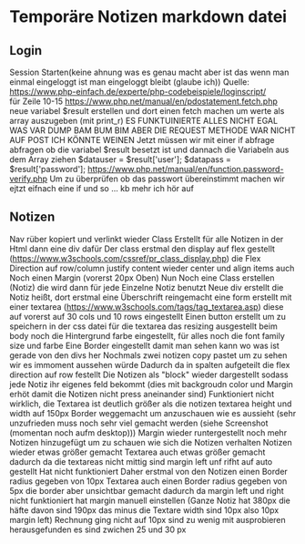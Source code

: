 # Temporäre Notizen markdown datei

## Login
Session Starten(keine ahnung was es genau macht aber ist das wenn man einmal eingeloggt ist man eingeloggt bleibt (glaube ich))
Quelle:  https://www.php-einfach.de/experte/php-codebeispiele/loginscript/  
für Zeile 10-15
https://www.php.net/manual/en/pdostatement.fetch.php
neue variabel $result erstellen und dort einen fetch machen um werte als array auszugeben (mit print_r)
ES FUNKTUINIERTE ALLES NICHT EGAL WAS VAR DUMP BAM BUM BIM ABER DIE REQUEST METHODE WAR NICHT AUF POST ICH KÖNNTE WEINEN
Jetzt müssen wir mit einer if abfrage abfragen ob die variabel $result besetzt ist 
und dannach die Variabeln aus dem Array ziehen $datauser = $result['user']; $datapass = $result['password'];
https://www.php.net/manual/en/function.password-verify.php 
Um zu überprüfen ob das passwort übereinstimmt machen wir ejtzt eifnach eine if und so ... kb mehr ich hör auf

## Notizen
Nav rüber kopiert und verlinkt wieder
Class Erstellt für alle Notizen in der Html dann eine div dafür
Der class erstmal den display auf flex gestellt (https://www.w3schools.com/cssref/pr_class_display.php)
die Flex Direction auf row/column
justify content wieder center und align items auch
Noch einen Margin (vorerst 20px Oben)
Nun Noch eine Class erstellen (Notiz) die wird dann für jede Einzelne Notiz benutzt
Neue div erstellt die Notiz heißt, dort erstmal eine Überschrift reingemacht eine form erstellt mit einer textarea (https://www.w3schools.com/tags/tag_textarea.asp) diese auf vorerst auf 30 cols und 10 rows eingestellt
Einen button erstellt um zu speichern
in der css datei für die textarea das resizing ausgestellt
beim body noch die Hintergrund farbe eingestellt, für alles noch die font family size und farbe
Eine Border eingestellt damit man sehen kann wo was ist gerade von den divs her
Nochmals zwei notizen copy pastet um zu sehen wir es immoment aussehen würde
Dadurch da in spalten aufgeteilt die flex direction auf row festellt
Die Notizen als "block" wieder dargestellt sodass jede Notiz ihr eigenes feld bekommt (dies mit backgroudn color und Margin erhöt damit die Notizen nicht press aneinander sind)
Funktioniert nicht wirklich, die Textarea ist deutlich größer als die notizen textarea height und width auf 150px
Border weggemacht um anzuschauen wie es aussieht (sehr unzufrieden muss noch sehr viel gemacht werden (siehe Screenshot (momentan noch aufm desktop)))
Margin wieder runtergestellt
noch mehr Notizen hinzugefügt um zu schauen wie sich die Notizen verhalten
Notizen wieder etwas größer gemacht 
Textarea auch etwas größer gemacht
dadurch da die textareas nicht mittig sind margin left unf rifht auf auto gestellt
Hat nicht funktioniert 
Daher erstmal von den Notizen einen Border radius gegeben von 10px 
Textarea auch einen Border radius gegeben von 5px
die border aber unsichtbar gemacht
dadurch da margin left und right nicht funktioniert hat margin manuell einstellen (Ganze Notiz hat 380px die häfte davon sind 190px das minus die Textare width sind 10px also 10px margin left)
Rechnung ging nicht auf 10px sind zu wenig
mit ausprobieren herausgefunden es sind zwichen 25 und 30 px